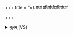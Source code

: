 +++
title = "०३ यथा प्रधिर्यथोपधिर्यथा"

+++
<details><summary>मूलम् (VS)</summary>

यथा॑ प्र॒धिर्यथो॑प॒धिर्यथा॒ नभ्यं॑ प्र॒धावधि॑। यथा॑ पुं॒सो वृ॑षण्य॒त स्त्रि॒यां नि॑ह॒न्यते॒ मनः॑। ए॒वा ते॑ अघ्न्ये॒ मनोऽधि॑ व॒त्से नि ह॑न्यताम् ॥
</details>